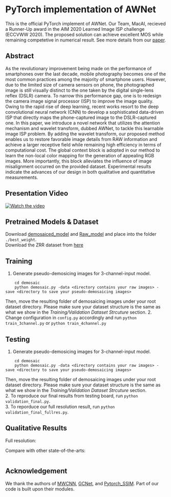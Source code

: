 # PyTorch implementation of AWNet 

This is the official PyTorch implement of AWNet. Our Team, MacAI, recieved a Runner-Up award in the AIM 2020 Learned Image ISP challenge (ECCVWW 2020). The proposed solution can achieve excellent MOS while remaining competetive in numerical result. See more details from our [paper](https://arxiv.org/abs/2008.09228).

## Abstract
As the revolutionary improvement being made on the performance of smartphones over the last decade, mobile photography becomes one of the most common practices among the majority of smartphone users. However, due to the limited size of camera sensors on phone, the photographed image is still visually distinct to the one taken by the digital single-lens reflex (DSLR) camera. To narrow this performance gap, one is to redesign the camera image signal processor (ISP) to improve the image quality. Owing to the rapid rise of deep learning, recent works resort to the deep convolutional neural network (CNN) to develop a sophisticated data-driven ISP that directly maps the phone-captured image to the DSLR-captured one. In this paper, we introduce a novel network that utilizes the attention mechanism and wavelet transform, dubbed AWNet, to tackle this learnable image ISP problem. By adding the wavelet transform, our proposed method enables us to restore favorable image details from RAW information and achieve a larger receptive field while remaining high efficiency in terms of computational cost. The global context block is adopted in our method to learn the non-local color mapping for the generation of appealing RGB images. More importantly, this block alleviates the influence of image misalignment occurred on the provided dataset. Experimental results indicate the advances of our design in both qualitative and quantitative measurements.

## Presentation Video
[![Watch the video](https://img.youtube.com/vi/v=HlrzVFMUwCQ/default.jpg)](https://youtu.be/v=HlrzVFMUwCQ)

## Pretrained Models & Dataset
Download [demosaiced_model](https://drive.google.com/file/d/1RVUHN4GBs-hHpDvdFc4qEy9oGWkHcy3W/view?usp=sharing) and [Raw_model](https://drive.google.com/file/d/1ejXaneEKczHmIRDbesq5V1ExAzTK1Et-/view?usp=sharing) and place into the folder ```./best_weight```.  
Download the ZRR dataset from [here](https://competitions.codalab.org/competitions/24718)

## Training
1. Generate pseudo-demosicing images for 3-channel-input model.
``` 
    cd demosaic
    python demosaic.py -data <directory contains your raw images> -save <directory to save your pseudo-demosaicing images>
```
Then, move the resulting folder of demosaicing images under your root dataset directory. Please make sure your dataset structure is the same as what we show in the <em>Training/Validation Dataset Strcuture</em> section.
2. Change configuration in ```config.py``` accordingly and run
```python train_3channel.py``` or ```python train_4channel.py```

## Testing
1. Generate pseudo-demosicing images for 3-channel-input model.
``` 
    cd demosaic
    python demosaic.py -data <directory contains your raw images> -save <directory to save your pseudo-demosaicing images>
```
Then, move the resulting folder of demosaicing images under your root dataset directory.
Please make sure your dataset structure is the same as what we show in the <em>Training/Validation Dataset Strcuture</em> section.  
2. To reproduce our final results from testing board, run ```python validation_final.py```.  
3. To reporduce our full resolution result, run ```python validation_final_fullres.py```.  

## Qualitative Results
Full resolution:  
<img alt="" src="/images/qualitative.png" style="display: inline-block;" />

Compare with other state-of-the-arts:  
<div style="text-align: center">
<img alt="" src="/images/qualitative2.png" style="display: inline-block;" />
</div>

## Acknowledgement
We thank the authors of [MWCNN](https://github.com/lpj0/MWCNN.git), [GCNet](https://github.com/xvjiarui/GCNet.git), and [Pytorch_SSIM](https://github.com/Po-Hsun-Su/pytorch-ssim). Part of our code is built upon their modules.



